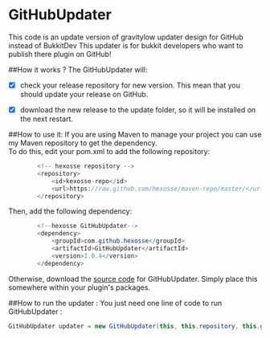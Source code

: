 # GitHubUpdater
This code is an update version of gravitylow updater design for GitHub instead of BukkitDev
This updater is for bukkit developers who want to publish there plugin on GitHub!


##How it works ?
The GitHubUpdater will:
- [x] check your release repository for new version. This mean that you should update your release on GitHub.
- [x] download the new release to the update folder, so it will be installed on the next restart.


##How to use it:
If you are using Maven to manage your project you can use my Maven repository to get the dependency.<br>
To do this, edit your pom.xml to add the following repository:
```java
        <!-- hexosse repository -->
        <repository>
            <id>kexosse-repo</id>
            <url>https://raw.github.com/hexosse/maven-repo/master/</url>
        </repository>
```
Then, add the following dependency:
```java
        <!--hexosse GitHubUpdater-->
        <dependency>
            <groupId>com.github.hexosse</groupId>
            <artifactId>GitHubUpdater</artifactId>
            <version>1.0.4</version>
        </dependency>
```
Otherwise, download the [source code](https://github.com/hexosse/GitHubUpdater/tree/master/src/main/java/com/github/hexosse/githubupdater) for GitHubUpdater. Simply place this somewhere within your plugin's packages.


##How to run the updater :
You just need one line of code to run GitHubUpdater :
```java
GitHubUpdater updater = new GitHubUpdater(this, this.repository, this.getFile(), GitHubUpdater.UpdateType.DEFAULT, true);
```

